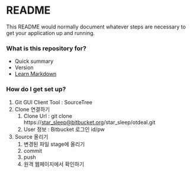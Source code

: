 # README #

This README would normally document whatever steps are necessary to get your application up and running.

### What is this repository for? ###

* Quick summary
* Version
* [Learn Markdown](https://bitbucket.org/tutorials/markdowndemo)

### How do I get set up? ###

1. Git GUI Client Tool : SourceTree
2. Clone 연결하기
   1) Clone Url : git clone https://star_sleep@bitbucket.org/star_sleep/otdeal.git
   2) User 정보 : Bitbucket 로그인 id/pw
3. Source 올리기
   1) 변경된 파일 stage에 올리기
   2) commit
   3) push
   4) 원격 웹페이지에서 확인하기